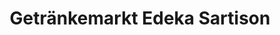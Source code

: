 ---
title: "Getränkemarkt Edeka Sartison"
url: /borchen/getraenkemarkt-edeka-sartison/
shop: Getränke
---